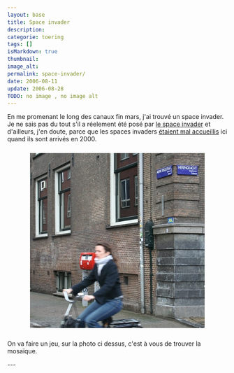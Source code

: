 ```yaml
---
layout: base
title: Space invader
description: 
categorie: toering
tags: []
isMarkdown: true
thumbnail: 
image_alt: 
permalink: space-invader/
date: 2006-08-11
update: 2006-08-28
TODO: no image , no image alt 
---
```




<p>En me promenant le long des canaux fin mars, j'ai trouvé un space invader. Je ne sais pas du tout s'il a réelement été posé par <a href="http://www.space-invaders.com/">le space invader</a> et d'ailleurs, j'en doute, parce que les spaces invaders <a href="http://www.space-invaders.com/dambattle.html">étaient mal accueillis</a> ici quand ils sont arrivés en 2000.</p>


<p align="center"><img src="/public/images/photos/2006-08/herengracht-invader-400.jpg" alt="Herengracht space-invader" style="border:0px; margin:10px;"  usemap="#invader" /></p>


<p>On va faire un jeu, sur la photo ci dessus, c'est à vous de trouver la mosaïque</a>.</p>

<map name="invader">
<area shape="rect" alt="Space invader" coords="314,146,331,162" href="http://www.flickr.com/photos/13274211@N00/176195613/">
</map>
---
<!-- notes:
http://www.flickr.com/photos/meteorry/sets/723988/

http://www.space-invaders.com/amsterdam.html
--->
